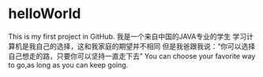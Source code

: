 # helloWorld
This is my first  project in GitHub.
我是一个来自中国的JAVA专业的学生
学习计算机是我自己的选择，这和我家庭的期望并不相同
但是我爸跟我说：“你可以选择自己想走的路，只要你可以坚持一直走下去”
You can choose your favorite way to go,as long as you can keep going.
